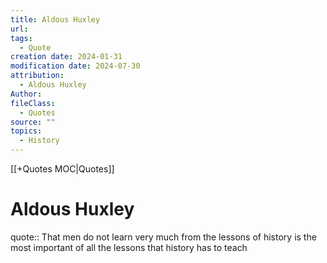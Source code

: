 ```yaml
---
title: Aldous Huxley
url: 
tags:
  - Quote
creation date: 2024-01-31
modification date: 2024-07-30
attribution:
  - Aldous Huxley
Author: 
fileClass:
  - Quotes
source: ""
topics:
  - History
---
```


[[+Quotes MOC|Quotes]]

# Aldous Huxley

quote:: That men do not learn very much from the lessons of history is the most important of all the lessons that history has to teach
